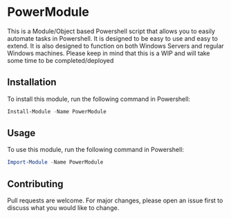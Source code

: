 ﻿# PowerModule

This is a Module/Object based Powershell script that allows you to easily automate tasks in Powershell. It is designed to be easy to use and easy to extend. It is also designed to function on both Windows Servers and regular Windows machines.
Please keep in mind that this is a WIP and will take some time to be completed/deployed

## Installation

To install this module, run the following command in Powershell:

```powershell
Install-Module -Name PowerModule
```

## Usage

To use this module, run the following command in Powershell:

```powershell
Import-Module -Name PowerModule
```

## Contributing

Pull requests are welcome. For major changes, please open an issue first to discuss what you would like to change.

